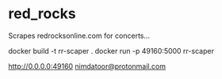# red_rocks

Scrapes redrocksonline.com for concerts...

docker build -t rr-scaper .
docker run -p 49160:5000 rr-scaper

http://0.0.0.0:49160
nimdatoor@protonmail.com
